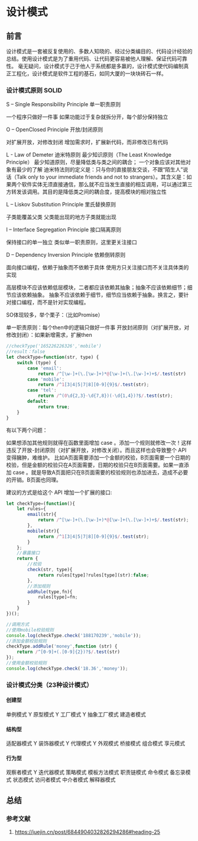 # 设计模式

## 前言

设计模式是一套被反复使用的、多数人知晓的、经过分类编目的、代码设计经验的总结。使用设计模式是为了重用代码、让代码更容易被他人理解、保证代码可靠性。 毫无疑问，设计模式于己于他人于系统都是多赢的，设计模式使代码编制真正工程化，设计模式是软件工程的基石，如同大厦的一块块砖石一样。

### 设计模式原则 SOLID

S – Single Responsibility Principle 单一职责原则

一个程序只做好一件事
如果功能过于复杂就拆分开，每个部分保持独立

O – OpenClosed Principle 开放/封闭原则

对扩展开放，对修改封闭
增加需求时，扩展新代码，而非修改已有代码

L - Law of  Demeter 迪米特原则
最少知识原则（The Least Knowledge Principle）
最少知道原则，尽量降低类与类之间的耦合；
一个对象应该对其他对象有最少的了解
迪米特法则的定义是：只与你的直接朋友交谈，不跟“陌生人”说话（Talk only to your immediate friends and not to strangers）。其含义是：如果两个软件实体无须直接通信，那么就不应当发生直接的相互调用，可以通过第三方转发该调用。其目的是降低类之间的耦合度，提高模块的相对独立性

L – Liskov Substitution Principle 里氏替换原则

子类能覆盖父类
父类能出现的地方子类就能出现

I – Interface Segregation Principle 接口隔离原则

保持接口的单一独立
类似单一职责原则，这里更关注接口

D – Dependency Inversion Principle 依赖倒转原则

面向接口编程，依赖于抽象而不依赖于具体
使用方只关注接口而不关注具体类的实现

高层模块不应该依赖低层模块，二者都应该依赖其抽象；抽象不应该依赖细节；细节应该依赖抽象。
抽象不应该依赖于细节，细节应当依赖于抽象。换言之，要针对接口编程，而不是针对实现编程。

SO体现较多，举个栗子：（比如Promise）

单一职责原则：每个then中的逻辑只做好一件事
开放封闭原则（对扩展开放，对修改封闭）：如果新增需求，扩展then

```js
//checkType('165226226326','mobile')
//result：false
let checkType=function(str, type) {
    switch (type) {
        case 'email':
            return /^[\w-]+(\.[\w-]+)*@[\w-]+(\.[\w-]+)+$/.test(str)
        case 'mobile':
            return /^1[3|4|5|7|8][0-9]{9}$/.test(str);
        case 'tel':
            return /^(0\d{2,3}-\d{7,8})(-\d{1,4})?$/.test(str);
        default:
            return true;
    }
}
```

有以下两个问题：

如果想添加其他规则就得在函数里面增加 case 。添加一个规则就修改一次！这样违反了开放-封闭原则（对扩展开放，对修改关闭）。而且这样也会导致整个 API 变得臃肿，难维护。
比如A页面需要添加一个金额的校验，B页面需要一个日期的校验，但是金额的校验只在A页面需要，日期的校验只在B页面需要。如果一直添加 case 。就是导致A页面把只在B页面需要的校验规则也添加进去，造成不必要的开销。B页面也同理。

建议的方式是给这个 API 增加一个扩展的接口:

```js
let checkType=(function(){
    let rules={
        email(str){
            return /^[\w-]+(\.[\w-]+)*@[\w-]+(\.[\w-]+)+$/.test(str);
        },
        mobile(str){
            return /^1[3|4|5|7|8][0-9]{9}$/.test(str);
        }
    };
    //暴露接口
    return {
        //校验
        check(str, type){
            return rules[type]?rules[type](str):false;
        },
        //添加规则
        addRule(type,fn){
            rules[type]=fn;
        }
    }
})();

//调用方式
//使用mobile校验规则
console.log(checkType.check('188170239','mobile'));
//添加金额校验规则
checkType.addRule('money',function (str) {
    return /^[0-9]+(.[0-9]{2})?$/.test(str)
});
//使用金额校验规则
console.log(checkType.check('18.36','money'));
```

### 设计模式分类（23种设计模式）

#### 创建型

单例模式 Y
原型模式 Y
工厂模式 Y
抽象工厂模式
建造者模式

#### 结构型

适配器模式 Y
装饰器模式 Y
代理模式 Y
外观模式
桥接模式
组合模式
享元模式

#### 行为型

观察者模式 Y
迭代器模式
策略模式
模板方法模式
职责链模式
命令模式
备忘录模式
状态模式
访问者模式
中介者模式
解释器模式

## 总结

### 参考文献

1. <https://juejin.cn/post/6844904032826294286#heading-25>
